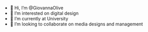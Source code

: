 - 👋 Hi, I’m @GiovannaOlive
- 👀 I’m interested on digital design
- 🌱 I’m currently at University
- 💞️ I’m looking to collaborate on media designs and management
